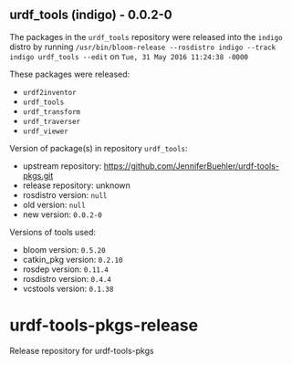 ## urdf_tools (indigo) - 0.0.2-0

The packages in the `urdf_tools` repository were released into the `indigo` distro by running `/usr/bin/bloom-release --rosdistro indigo --track indigo urdf_tools --edit` on `Tue, 31 May 2016 11:24:38 -0000`

These packages were released:
- `urdf2inventor`
- `urdf_tools`
- `urdf_transform`
- `urdf_traverser`
- `urdf_viewer`

Version of package(s) in repository `urdf_tools`:
- upstream repository: https://github.com/JenniferBuehler/urdf-tools-pkgs.git
- release repository: unknown
- rosdistro version: `null`
- old version: `null`
- new version: `0.0.2-0`

Versions of tools used:
- bloom version: `0.5.20`
- catkin_pkg version: `0.2.10`
- rosdep version: `0.11.4`
- rosdistro version: `0.4.4`
- vcstools version: `0.1.38`


# urdf-tools-pkgs-release
Release repository for urdf-tools-pkgs
